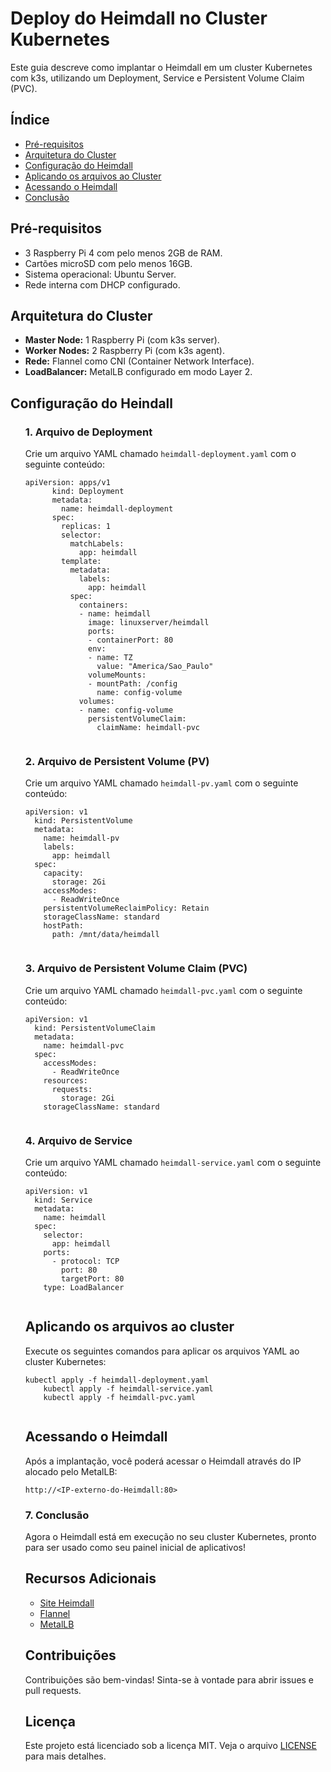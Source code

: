 <h1>Deploy do Heimdall no Cluster Kubernetes</h1>

<p>Este guia descreve como implantar o Heimdall em um cluster Kubernetes com k3s, utilizando um Deployment, Service e Persistent Volume Claim (PVC).</p>

<h2>Índice</h2>
<ul>
    <li><a href="#pré-requisitos">Pré-requisitos</a></li>
    <li><a href="#arquitetura-do-cluster">Arquitetura do Cluster</a></li>
    <li><a href="#configuração-do-heimdall">Configuração do Heimdall</a></li>
    <li><a href="#aplicando-os-arquivos-ao-cluster">Aplicando os arquivos ao Cluster</a></li>
    <li><a href="#acessando-o-heimdall">Acessando o Heimdall</a></li>
    <li><a href="#conclusao">Conclusão</a></li>
</ul>

<h2 id="pré-requisitos">Pré-requisitos</h2>
<ul>
    <li>3 Raspberry Pi 4 com pelo menos 2GB de RAM.</li>
    <li>Cartões microSD com pelo menos 16GB.</li>
    <li>Sistema operacional: Ubuntu Server.</li>
    <li>Rede interna com DHCP configurado.</li>
</ul>

<h2 id="arquitetura-do-cluster">Arquitetura do Cluster</h2>
<ul>
    <li><strong>Master Node:</strong> 1 Raspberry Pi (com k3s server).</li>
    <li><strong>Worker Nodes:</strong> 2 Raspberry Pi (com k3s agent).</li>
    <li><strong>Rede:</strong> Flannel como CNI (Container Network Interface).</li>
    <li><strong>LoadBalancer:</strong> MetalLB configurado em modo Layer 2.</li>
</ul>

<h2 id="configuração-do-heimdall">Configuração do Heindall</h2>
<ol>
   <h3>1. Arquivo de Deployment</h3>
   <p>Crie um arquivo YAML chamado <code>heimdall-deployment.yaml</code> com o seguinte conteúdo:</p>

   <pre><code>apiVersion: apps/v1
      kind: Deployment
      metadata:
        name: heimdall-deployment
      spec:
        replicas: 1
        selector:
          matchLabels:
            app: heimdall
        template:
          metadata:
            labels:
              app: heimdall
          spec:
            containers:
            - name: heimdall
              image: linuxserver/heimdall
              ports:
              - containerPort: 80
              env:
              - name: TZ
                value: "America/Sao_Paulo"
              volumeMounts:
              - mountPath: /config
                name: config-volume
            volumes:
            - name: config-volume
              persistentVolumeClaim:
                claimName: heimdall-pvc
   </code></pre> 

   <h3>2. Arquivo de Persistent Volume (PV)</h3>
   <p>Crie um arquivo YAML chamado <code>heimdall-pv.yaml</code> com o seguinte conteúdo:</p>

  <pre><code>apiVersion: v1
  kind: PersistentVolume
  metadata:
    name: heimdall-pv
    labels:
      app: heimdall
  spec:
    capacity:
      storage: 2Gi
    accessModes:
      - ReadWriteOnce
    persistentVolumeReclaimPolicy: Retain
    storageClassName: standard
    hostPath:
      path: /mnt/data/heimdall
  </code></pre>

  
  <h3>3. Arquivo de Persistent Volume Claim (PVC)</h3>
   <p>Crie um arquivo YAML chamado <code>heimdall-pvc.yaml</code> com o seguinte conteúdo:</p>

  <pre><code>apiVersion: v1
  kind: PersistentVolumeClaim
  metadata:
    name: heimdall-pvc
  spec:
    accessModes:
      - ReadWriteOnce
    resources:
      requests:
        storage: 2Gi
    storageClassName: standard
    </code></pre>

   
   <h3>4. Arquivo de Service</h3>
   <p>Crie um arquivo YAML chamado <code>heimdall-service.yaml</code> com o seguinte conteúdo:</p>

  <pre><code>apiVersion: v1
  kind: Service
  metadata:
    name: heimdall
  spec:
    selector:
      app: heimdall
    ports:
      - protocol: TCP
        port: 80
        targetPort: 80
    type: LoadBalancer
  </code></pre>


 <h2 id="aplicando-os-arquivos-ao-cluster"> Aplicando os arquivos ao cluster</h2>
  <p>Execute os seguintes comandos para aplicar os arquivos YAML ao cluster Kubernetes:</p>
  
  <pre><code>kubectl apply -f heimdall-deployment.yaml
    kubectl apply -f heimdall-service.yaml
    kubectl apply -f heimdall-pvc.yaml
  </code></pre>
  
<h2 id="acessando-o-heimdall">Acessando o Heimdall</h2>
  <p>Após a implantação, você poderá acessar o Heimdall através do IP alocado pelo MetalLB:</p>
  
  <pre><code>http://&lt;IP-externo-do-Heimdall:80&gt;</code></pre>
  
 <h3 id="conclusao">7. Conclusão</h3>
  <p>Agora o Heimdall está em execução no seu cluster Kubernetes, pronto para ser usado como seu painel inicial de aplicativos!</p>
  
<h2 id="recursos-adicionais">Recursos Adicionais</h2>
<ul>
    <li><a href="https://heimdall.site/ target="_blank"">Site Heimdall</a></li>
    <li><a href="https://github.com/flannel-io/flannel">Flannel</a></li>
    <li><a href="https://metallb.universe.tf/">MetalLB</a></li>
</ul>

<h2 id="contribuições">Contribuições</h2>
<p>Contribuições são bem-vindas! Sinta-se à vontade para abrir issues e pull requests.</p>

<h2 id="licença">Licença</h2>
<p>Este projeto está licenciado sob a licença MIT. Veja o arquivo <a href="LICENSE">LICENSE</a> para mais detalhes.</p>  
</ol>   

